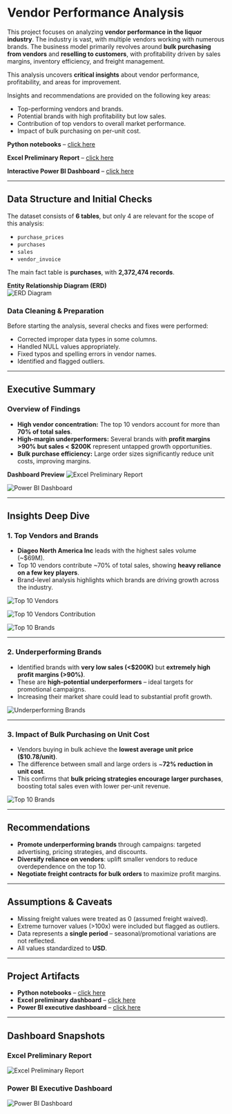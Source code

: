 # Vendor Performance Analysis

This project focuses on analyzing **vendor performance in the liquor industry**. The industry is vast, with multiple vendors working with numerous brands. The business model primarily revolves around **bulk purchasing from vendors** and **reselling to customers**, with profitability driven by sales margins, inventory efficiency, and freight management.  

This analysis uncovers **critical insights** about vendor performance, profitability, and areas for improvement.  

Insights and recommendations are provided on the following key areas:
- Top-performing vendors and brands.  
- Potential brands with high profitability but low sales.  
- Contribution of top vendors to overall market performance.  
- Impact of bulk purchasing on per-unit cost.  
  
**Python notebooks** – [click here](notebooks)

**Excel Preliminary Report** – [click here](excel_report)

**Interactive Power BI Dashboard** – [click here](powerbi_dashboard)

---

## Data Structure and Initial Checks

The dataset consists of **6 tables**, but only 4 are relevant for the scope of this analysis:  
- `purchase_prices`  
- `purchases`  
- `sales`  
- `vendor_invoice`  

The main fact table is **purchases**, with **2,372,474 records**.  

**Entity Relationship Diagram (ERD)**  
![ERD Diagram](images/erd_diagram.png) 

### Data Cleaning & Preparation
Before starting the analysis, several checks and fixes were performed:
- Corrected improper data types in some columns.  
- Handled NULL values appropriately.  
- Fixed typos and spelling errors in vendor names.  
- Identified and flagged outliers.  

---

## Executive Summary

### Overview of Findings
- **High vendor concentration:** The top 10 vendors account for more than **70% of total sales**.  
- **High-margin underperformers:** Several brands with **profit margins >90% but sales < $200K** represent untapped growth opportunities.  
- **Bulk purchase efficiency:** Large order sizes significantly reduce unit costs, improving margins.  

**Dashboard Preview** 
![Excel Preliminary Report](images/excel_preliminary_report.png) 

![Power BI Dashboard](images/powerbi_dashboard.png)  

---

## Insights Deep Dive

### 1. Top Vendors and Brands
- **Diageo North America Inc** leads with the highest sales volume (~$69M).  
- Top 10 vendors contribute ~70% of total sales, showing **heavy reliance on a few key players**.  
- Brand-level analysis highlights which brands are driving growth across the industry.  

![Top 10 Vendors](images/top_10_vendors.png)

![Top 10 Vendors Contribution](images/top_10_vendors_contribution.png)

![Top 10 Brands](images/top_10_brands.png)

---

### 2. Underperforming Brands
- Identified brands with **very low sales (<$200K)** but **extremely high profit margins (>90%)**.  
- These are **high-potential underperformers** – ideal targets for promotional campaigns.  
- Increasing their market share could lead to substantial profit growth.  

![Underperforming Brands](images/underperforming_brands_scatter_chart.png)

---

### 3. Impact of Bulk Purchasing on Unit Cost
- Vendors buying in bulk achieve the **lowest average unit price ($10.78/unit)**.  
- The difference between small and large orders is ~**72% reduction in unit cost**.  
- This confirms that **bulk pricing strategies encourage larger purchases**, boosting total sales even with lower per-unit revenue.  

![Top 10 Brands](images/impact_of_bulk_purchase.png) 

---

## Recommendations
- **Promote underperforming brands** through campaigns: targeted advertising, pricing strategies, and discounts.  
- **Diversify reliance on vendors**: uplift smaller vendors to reduce overdependence on the top 10.  
- **Negotiate freight contracts for bulk orders** to maximize profit margins.  

---

## Assumptions & Caveats
- Missing freight values were treated as 0 (assumed freight waived).  
- Extreme turnover values (>100x) were included but flagged as outliers.  
- Data represents a **single period** – seasonal/promotional variations are not reflected.  
- All values standardized to **USD**.  

---

## Project Artifacts
- **Python notebooks**  – [click here](notebooks)  
- **Excel preliminary dashboard** – [click here](excel_report)  
- **Power BI executive dashboard** – [click here](powerbi_dashboard)  

---

## Dashboard Snapshots
### Excel Preliminary Report 
![Excel Preliminary Report](images/excel_preliminary_report.png)  

### Power BI Executive Dashboard  
![Power BI Dashboard](images/powerbi_dashboard.png)  
